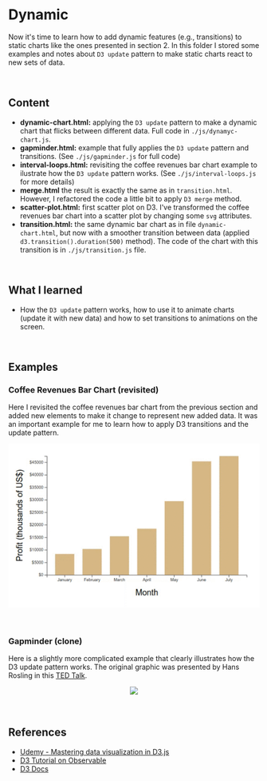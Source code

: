 # Dynamic

Now it's time to learn how to add dynamic features (e.g., transitions) to static charts like the ones presented in section 2. In this folder I stored some examples and notes about `D3 update` pattern to make static charts react to new sets of data. 

<br>

## Content

- **dynamic-chart.html:** applying the `D3 update` pattern to make a dynamic chart that flicks between different data. Full code in `./js/dynamyc-chart.js`.
- **gapminder.html:** example that fully applies the `D3 update` pattern and transitions. (See `./js/gapminder.js` for full code)
- **interval-loops.html:** revisiting the coffee revenues bar chart example to ilustrate how the `D3 update` pattern works. (See `./js/interval-loops.js` for more details)
- **merge.html** the result is exactly the same as in `transition.html`. However, I refactored the code a little bit to apply `D3 merge` method. 
- **scatter-plot.html:** first scatter plot on D3. I've transformed the coffee revenues bar chart into a scatter plot by changing some `svg` attributes.
- **transition.html:** the same dynamic bar chart as in file `dynamic-chart.html`, but now with a smoother transition between data (applied `d3.transition().duration(500)` method). The code of the chart with this transition is in `./js/transition.js` file.

 



<br>

## What I learned

- How the `D3 update` pattern works, how to use it to animate charts (update it with new data) and how to set transitions to animations on the screen.

<br>

## Examples

### Coffee Revenues Bar Chart (revisited)

Here I revisited the coffee revenues bar chart from the previous section and added new elements to make it change to represent new added data. It was an important example for me to learn how to apply D3 transitions and the update pattern.

<p align='center'>
    <img src="./prints/barchart-animated.gif"> 
</p>

<br>

### Gapminder (clone)
Here is a slightly more complicated example that clearly illustrates how the D3 update pattern works. The original graphic was presented by Hans Rosling in this [TED Talk](https://www.youtube.com/watch?v=hVimVzgtD6w&t=5s).

<p align='center'>
    <img src="./prints/gapminder-example.gif"> 
</p>


<br>


## References

- [Udemy - Mastering data visualization in D3.js](https://www.udemy.com/course/masteringd3js)
- [D3 Tutorial on Observable](https://observablehq.com/@d3/learn-d3)
- [D3 Docs](https://github.com/d3/d3/wiki)
